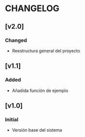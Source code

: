 # CHANGELOG

## [v2.0]
### Changed
- Reestructura general del proyecto

## [v1.1]
### Added
- Añadida función de ejemplo

## [v1.0]
### Initial
- Versión base del sistema

